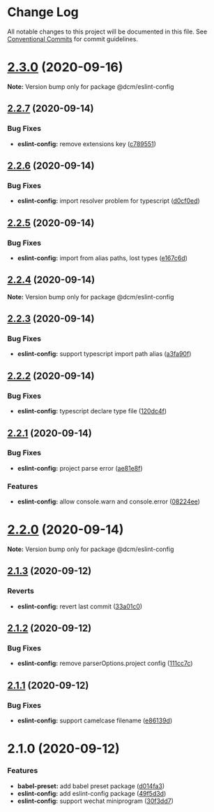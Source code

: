 # Change Log

All notable changes to this project will be documented in this file.
See [Conventional Commits](https://conventionalcommits.org) for commit guidelines.

# [2.3.0](https://github.com/dcmhub/chores/compare/v2.2.7...v2.3.0) (2020-09-16)

**Note:** Version bump only for package @dcm/eslint-config





## [2.2.7](https://github.com/dcmhub/chores/compare/v2.2.6...v2.2.7) (2020-09-14)


### Bug Fixes

* **eslint-config:** remove extensions key ([c789551](https://github.com/dcmhub/chores/commit/c789551ab028df9c8d6eeccc879ddf8ca303498f))





## [2.2.6](https://github.com/dcmhub/chores/compare/v2.2.5...v2.2.6) (2020-09-14)


### Bug Fixes

* **eslint-config:** import resolver problem for typescript ([d0cf0ed](https://github.com/dcmhub/chores/commit/d0cf0ed2771b25e16962de8b44ac2e2ccd786d5e))





## [2.2.5](https://github.com/dcmhub/chores/compare/v2.2.4...v2.2.5) (2020-09-14)


### Bug Fixes

* **eslint-config:** import from alias paths, lost types ([e167c6d](https://github.com/dcmhub/chores/commit/e167c6d7fdabc5945610a2b18737a448ed55c49e))





## [2.2.4](https://github.com/dcmhub/chores/compare/v2.2.3...v2.2.4) (2020-09-14)

**Note:** Version bump only for package @dcm/eslint-config





## [2.2.3](https://github.com/dcmhub/chores/compare/v2.2.2...v2.2.3) (2020-09-14)


### Bug Fixes

* **eslint-config:** support typescript import path alias ([a3fa90f](https://github.com/dcmhub/chores/commit/a3fa90f468cfa73227c5f3b2b3bf8e90ea5d572f))





## [2.2.2](https://github.com/dcmhub/chores/compare/v2.2.1...v2.2.2) (2020-09-14)


### Bug Fixes

* **eslint-config:** typescript declare type file ([120dc4f](https://github.com/dcmhub/chores/commit/120dc4f643a34d1cff1d7594be0220152100c225))





## [2.2.1](https://github.com/dcmhub/chores/compare/v2.2.0...v2.2.1) (2020-09-14)


### Bug Fixes

* **eslint-config:** project parse error ([ae81e8f](https://github.com/dcmhub/chores/commit/ae81e8f46850f6563d51567281ed4df8815d5009))


### Features

* **eslint-config:** allow console.warn and console.error ([08224ee](https://github.com/dcmhub/chores/commit/08224ee32f6f7ec26d5e549f516d0c22fbc53a9f))





# [2.2.0](https://github.com/dcmhub/chores/compare/v2.1.3...v2.2.0) (2020-09-14)

**Note:** Version bump only for package @dcm/eslint-config





## [2.1.3](https://github.com/dcmhub/chores/compare/v2.1.2...v2.1.3) (2020-09-12)


### Reverts

* **eslint-config:** revert last commit ([33a01c0](https://github.com/dcmhub/chores/commit/33a01c0df0502f2ea04681ea8566c0056ccdc630))





## [2.1.2](https://github.com/dcmhub/chores/compare/v2.1.1...v2.1.2) (2020-09-12)


### Bug Fixes

* **eslint-config:** remove parserOptions.project config ([111cc7c](https://github.com/dcmhub/chores/commit/111cc7cf54f8338d36eeec143eb32d8ccd796597))





## [2.1.1](https://github.com/dcmhub/chores/compare/v2.1.0...v2.1.1) (2020-09-12)


### Bug Fixes

* **eslint-config:** support camelcase filename ([e86139d](https://github.com/dcmhub/chores/commit/e86139dfdf2f22e6c6df2b894645bd256464cb8b))





# 2.1.0 (2020-09-12)


### Features

* **babel-preset:** add babel preset package ([d014fa3](https://github.com/dcmhub/chores/commit/d014fa35e8304e368f78acb0a115ccc20ea14544))
* **eslint-config:** add eslint-config package ([49f5d3d](https://github.com/dcmhub/chores/commit/49f5d3d0fdea163162fee83f0b89a5eeee9b7744))
* **eslint-config:** support wechat miniprogram ([30f3dd7](https://github.com/dcmhub/chores/commit/30f3dd7bbfc07b529357792a3e9071d90caf9eea))
